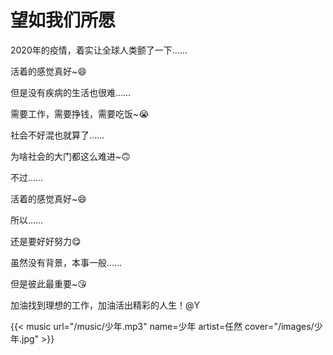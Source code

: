 # 望如我们所愿


<!--more-->

2020年的疫情，着实让全球人类颤了一下……

活着的感觉真好~:smile:

但是没有疾病的生活也很难……

需要工作，需要挣钱，需要吃饭~:sob:

社会不好混也就算了……

为啥社会的大门都这么难进~:upside_down_face:

不过……

活着的感觉真好~:smile:

所以……

还是要好好努力:yum:

虽然没有背景，本事一般……

但是彼此最重要~:kissing_heart:

加油找到理想的工作，加油活出精彩的人生！@Y

{{< music url="/music/少年.mp3" name=少年 artist=任然 cover="/images/少年.jpg" >}}
